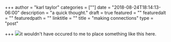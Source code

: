 +++
author = "karl taylor"
categories = [""]
date = "2018-08-24T18:14:13-06:00"
description = "a quick thought."
draft = true
featured = ""
featuredalt = ""
featuredpath = ""
linktitle = ""
title = "making connections"
type = "post"

+++
![](https://instagram.fapa1-2.fna.fbcdn.net/vp/ccf5e341f0bdd42ee6d31f3b3c156ab5/5C892718/t51.2885-15/sh0.08/e35/s640x640/38938398_1731904800241712_4948151123581075456_n.jpg)it wouldn't have occured to me to place something like this here.
